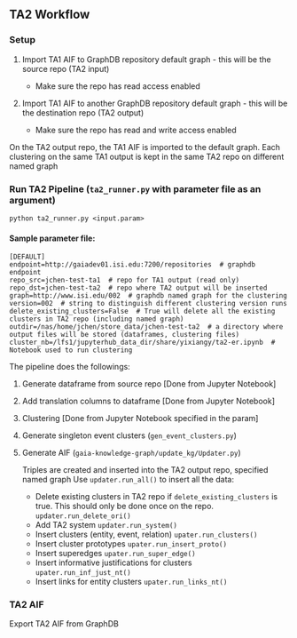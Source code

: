 ## TA2 Workflow
### Setup
1. Import TA1 AIF to GraphDB repository default graph - this will be the source repo (TA2 input)

   * Make sure the repo has read access enabled
   
2. Import TA1 AIF to another GraphDB repository default graph - this will be the destination repo (TA2 output)

   * Make sure the repo has read and write access enabled
   
On the TA2 output repo, the TA1 AIF is imported to the default graph.
Each clustering on the same TA1 output is kept in the same TA2 repo on different named graph

### Run TA2 Pipeline (`ta2_runner.py` with parameter file as an argument)
```python ta2_runner.py <input.param>```

#### Sample parameter file:
```
[DEFAULT]
endpoint=http://gaiadev01.isi.edu:7200/repositories  # graphdb endpoint
repo_src=jchen-test-ta1  # repo for TA1 output (read only)
repo_dst=jchen-test-ta2  # repo where TA2 output will be inserted
graph=http://www.isi.edu/002  # graphdb named graph for the clustering
version=002  # string to distinguish different clustering version runs
delete_existing_clusters=False  # True will delete all the existing clusters in TA2 repo (including named graph)
outdir=/nas/home/jchen/store_data/jchen-test-ta2  # a directory where output files will be stored (dataframes, clustering files)
cluster_nb=/lfs1/jupyterhub_data_dir/share/yixiangy/ta2-er.ipynb  # Notebook used to run clustering
```

The pipeline does the followings:
1. Generate dataframe from source repo [Done from Jupyter Notebook]
2. Add translation columns to dataframe [Done from Jupyter Notebook]
3. Clustering [Done from Jupyter Notebook specified in the param]
4. Generate singleton event clusters (`gen_event_clusters.py`)
5. Generate AIF (`gaia-knowledge-graph/update_kg/Updater.py`)

    Triples are created and inserted into the TA2 output repo, specified named graph
    Use ```updater.run_all()``` to insert all the data:
    
      * Delete existing clusters in TA2 repo if `delete_existing_clusters` is true.
        This should only be done once on the repo.
      ```updater.run_delete_ori()```
      * Add TA2 system
      ```updater.run_system()```
      * Insert clusters (entity, event, relation)
      ```upater.run_clusters()```
      * Insert cluster prototypes
      ```upater.run_insert_proto()```
      * Insert superedges
      ```upater.run_super_edge()```
      * Insert informative justifications for clusters
      ```upater.run_inf_just_nt()```
      * Insert links for entity clusters
      ```upater.run_links_nt()```

### TA2 AIF
Export TA2 AIF from GraphDB 
